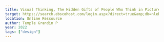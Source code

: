 ```yaml
---
title: Visual Thinking, The Hidden Gifts of People Who Think in Pictures, Patterns, and Abstractions.
target: https://search.ebscohost.com/login.aspx?direct=true&amp;db=nlebk&amp;AN=3141506&amp;site=ehost-live&amp;ebv=EK&amp;ppid=Page-__-1
location: Online Ressource
author: Temple Grandin P
year: 2022
tags: ["design"]
---
```


